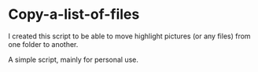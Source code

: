 # Copy-a-list-of-files
I created this script to be able to move highlight pictures (or any files) from one folder to another. 

A simple script, mainly for personal use. 

